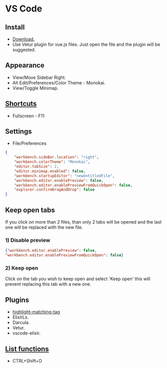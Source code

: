# VS Code

## Install

* [Download.](https://code.visualstudio.com/Download)
* Use Vetur plugin for vue.js files. Just open the file and the plugin will be suggested.

## Appearance

* View/Move Sidebar Right.
* Alt Edit/Preferences/Color Theme - Monokai.
* View/Toggle Minimap.

## [Shortcuts](https://code.visualstudio.com/shortcuts/keyboard-shortcuts-linux.pdf)

* Fullscreen - F11

## Settings

* File/Preferences

```json
{
    "workbench.sideBar.location": "right",
    "workbench.colorTheme": "Monokai",
    "editor.tabSize": 2,
    "editor.minimap.enabled": false,
    "workbench.startupEditor": "newUntitledFile",
    "workbench.editor.enablePreview": false,
    "workbench.editor.enablePreviewFromQuickOpen": false,
    "explorer.confirmDragAndDrop": false
}
```

## Keep open tabs

If you click on more than 2 files, than only 2 tabs will be opened and the last one will be replaced with the new file.

### 1) Disable preview

```json
{"workbench.editor.enablePreview": false,
"workbench.editor.enablePreviewFromQuickOpen": false}
```
   
### 2) Keep open

Click on the tab you wish to keep open and select 'Keep open' this will prevent replacing this tab with a new one.

## Plugins

* [highlight-matching-tag](https://marketplace.visualstudio.com/items?itemName=vincaslt.highlight-matching-tag)
* ElixirLs.
* Darcula.
* Vetur.
* vscode-elixir.

## [List functions](https://stackoverflow.com/a/36154390)

* CTRL+Shift+O
